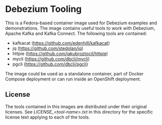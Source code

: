 # Debezium Tooling

This is a Fedora-based container image used for Debezium examples and demonstrations.
The image contains useful tools to work with Debezium, Apache Kafka and Kafka Connect.
The following tools are contained:

* kafkacat (https://github.com/edenhill/kafkacat)
* jq (https://github.com/stedolan/jq)
* httpie (https://github.com/jakubroztocil/httpie)
* mycli (https://github.com/dbcli/mycli)
* pgcli (https://github.com/dbcli/pgcli)

The image could be used as a standalone container, part of Docker Compose deployment or can run inside an OpenShift deployment.

## License

The tools contained in this images are distributed under their original licenses.
See _LICENSE\_\<tool-name\>.txt_ in this directory for the specific license text applying to each of the tools.
